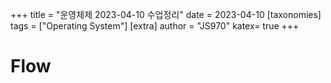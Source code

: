 +++
title = "운영체제 2023-04-10 수업정리"
date = 2023-04-10
[taxonomies]
tags = ["Operating System"]
[extra]
author = "JS970"
katex= true
+++
# Flow
